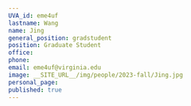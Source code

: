 ```yaml
---
UVA_id: eme4uf
lastname: Wang
name: Jing
general_position: gradstudent
position: Graduate Student
office: 
phone: 
email: eme4uf@virginia.edu
image: __SITE_URL__/img/people/2023-fall/Jing.jpg
personal_page:
published: true
---
```

